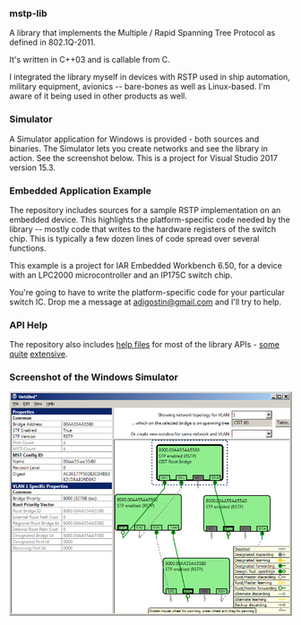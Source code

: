 ### mstp-lib
A library that implements the Multiple / Rapid Spanning Tree
Protocol as defined in 802.1Q-2011.

It's written in C++03 and is callable from C.

I integrated the library myself in devices with RSTP used
in ship automation, military equipment, avionics --
bare-bones as well as Linux-based.
I'm aware of it being used in other products as well.

### Simulator
A Simulator application for Windows is provided - both
sources and binaries. The Simulator lets you create
networks and see the library in action.
See the screenshot below. This is a project for
Visual Studio 2017 version 15.3.

### Embedded Application Example
The repository includes sources for a sample RSTP implementation
on an embedded device. This highlights the platform-specific
code needed by the library -- mostly code that writes to
the hardware registers of the switch chip. This is typically
a few dozen lines of code spread over several functions.

This example is a project for IAR Embedded Workbench 6.50, for a
device with an LPC2000 microcontroller and an IP175C
switch chip.

You're going to have to write the platform-specific code
for your particular switch IC. Drop me a message at
[adigostin@gmail.com](mailto:adigostin@gmail.com)
and I'll try to help.

### API Help
The repository also includes
[help files](https://github.com/adigostin/mstp-lib/tree/master/_help)
for most of the library APIs -
[some](http://htmlpreview.github.io/?https://github.com/adigostin/mstp-lib/blob/master/_help/STP_CreateBridge.html)
[quite](http://htmlpreview.github.io/?https://github.com/adigostin/mstp-lib/blob/master/_help/StpCallback_TransmitGetBuffer.html)
[extensive](http://htmlpreview.github.io/?https://github.com/adigostin/mstp-lib/blob/master/_help/STP_OnPortEnabled.html).

### Screenshot of the Windows Simulator
![screenshot](./Screenshot-v2.1.png "Logo Title Text 1")
